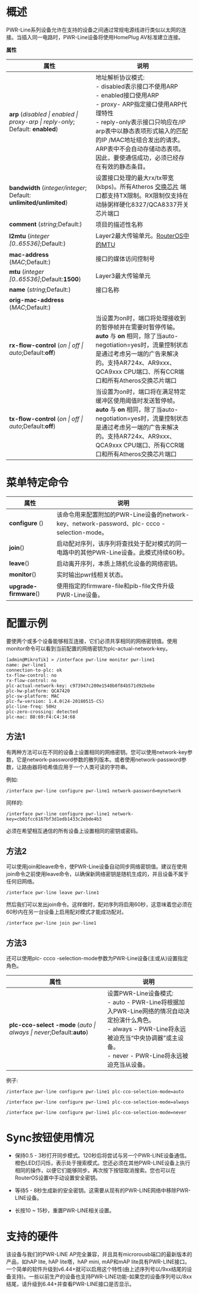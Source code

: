 # 概述

PWR-Line系列设备允许在支持的设备之间通过常规电源线进行类似以太网的连接。当插入同一电路时，PWR-Line设备将使用HomePlug AV标准建立连接。


**属性**

| 属性                                                                             | 说明                                                                                                                                                                                                                                                                                         |
| -------------------------------------------------------------------------------- | -------------------------------------------------------------------------------------------------------------------------------------------------------------------------------------------------------------------------------------------------------------------------------------------- |
| **arp** (_disabled \| enabled \| proxy-arp \| reply-only_; Default: **enabled**) | 地址解析协议模式:<br>- disabled表示接口不使用ARP<br>- enabled接口使用ARP<br>- proxy- ARP指定接口使用ARP代理特性<br>- reply-only表示接口只响应在/IP arp表中以静态表项形式输入的匹配的IP /MAC地址组合发出的请求。ARP表中不会自动存储动态表项。因此，要使通信成功，必须已经存在有效的静态条目。 |
| **bandwidth** (_integer/integer_; Default: **unlimited/unlimited**)              | 设置接口处理的最大rx/tx带宽(kbps)。所有Atheros [交换芯片](https://help.mikrotik.com/docs/display/ROS/Switch+Chip+Features) 端口都支持TX限制。RX限制仅支持在动脉粥样硬化8327/QCA8337开关芯片端口                                                                                              |
| **comment** (_string_;Default:)                                                  | 项目的描述性名称                                                                                                                                                                                                                                                                             |
| **l2mtu** (_integer [0..65536]_;Default:)                                        | Layer2最大传输单元。[RouterOS中的MTU](https://help.mikrotik.com/docs/display/ROS/MTU+in+RouterOS)                                                                                                                                                                                            |
| **mac-address** (_MAC_;Default:)                                                 | 接口的媒体访问控制号                                                                                                                                                                                                                                                                         |
| **mtu** (_integer [0..65536]_;Default:**1500**)                                  | Layer3最大传输单元                                                                                                                                                                                                                                                                           |
| **name** (_string_;Default:)                                                     | 接口名称                                                                                                                                                                                                                                                                                     |
| **orig-mac-address** (_MAC_;Default:)                                            |                                                                                                                                                                                                                                                                                              |
| **rx-flow-control** (_on \| off \| auto_;Default:**off**)                        | 当设置为on时，端口将处理接收到的暂停帧并在需要时暂停传输。**auto** 与 **on** 相同，除了当auto-negotiation=yes时，流量控制状态是通过考虑另一端的广告来解决的。支持AR724x、AR9xxx、QCA9xxx CPU端口、所有CCR端口和所有Atheros交换芯片端口                                                       |
| **tx-flow-control** (_on \| off \| auto_;Default:**off**)                        | 当设置为on时，端口将在满足特定缓冲区使用阈值时发送暂停帧。**auto** 与 **on** 相同，除了当auto-negotiation=yes时，流量控制状态是通过考虑另一端的广告来解决的。支持AR724x、AR9xxx、QCA9xxx CPU端口、所有CCR端口和所有Atheros交换芯片端口                                                       |

# 菜单特定命令

| 属性                   | 说明                                                                                         |
| ---------------------- | -------------------------------------------------------------------------------------------- |
| **configure** ()       | 该命令用来配置附加的PWR-Line设备的network-key、network-password、plc- ccco -selection-mode。 |
| **join**()             | 启动配对序列，该序列将查找处于配对模式的同一电路中的其他PWR-Line设备。此模式持续60秒。       |
| **leave**()            | 启动离开序列，本质上随机化设备的网络密钥。                                                   |
| **monitor**()          | 实时输出pwr线相关状态。                                                                      |
| **upgrade-firmware**() | 使用指定的firmware-file和pib-file文件升级PWR-Line设备。                                      |

# 配置示例

要使两个或多个设备能够相互连接，它们必须共享相同的网络密钥值。使用monitor命令可以看到当前配置的网络密钥为plc-actual-network-key。

```shell
[admin@MikroTik] > /interface pwr-line monitor pwr-line1
name: pwr-line1
connection-to-plc: ok
tx-flow-control: no
rx-flow-control: no
plc-actual-network-key: c973947c200e1540b0f84b571d92bebe
plc-hw-platform: QCA7420
plc-sw-platform: MAC
plc-fw-version: 1.4.0(24-20180515-CS)
plc-line-freq: 50Hz
plc-zero-crossing: detected
plc-mac: B8:69:F4:C4:34:68
```

## 方法1

有两种方法可以在不同的设备上设置相同的网络密钥。您可以使用network-key参数，它是network-password参数的散列版本。或者使用network-password参数，让路由器将哈希值应用于一个人类可读的字符串。

例如:

`/interface pwr-line configure pwr-line1 network-password=mynetwork`

同样的: 

`/interface pwr-line configure pwr-line1 network-key=cb01fcc6167bf3d1edb1433c2ebde4b3`

必须在希望相互通信的所有设备上设置相同的密钥或密码。

## 方法2

可以使用join和leave命令，使PWR-Line设备自动同步网络密钥值。建议在使用join命令之前使用leave命令，以确保新网络密钥是随机生成的，并且设备不属于任何旧网络。

`/interface pwr-line leave pwr-line1`

然后我们可以发出join命令。这样做时，配对序列将启用60秒，这意味着您必须在60秒内在另一台设备上启用配对模式才能成功配对。

`/interface pwr-line join pwr-line1`

## 方法3

还可以使用plc- ccco -selection-mode参数为PWR-Line设备(主或从)设置指定角色。

| 属性                                                                  | 说明                                                                                                                                                                                                |
| --------------------------------------------------------------------- | --------------------------------------------------------------------------------------------------------------------------------------------------------------------------------------------------- |
| **plc-cco-select -mode** (_auto \| always \| never_;Default:**auto**) | 设置PWR-Line设备模式:<br>- auto - PWR-Line将根据加入PWR-Line网络的情况自动决定扮演什么角色。<br>- always - PWR-Line将永远被迫充当“中央协调器”或主设备。<br>- never - PWR-Line将永远被迫充当从设备。 |

例子: 

```shell
/interface pwr-line configure pwr-line1 plc-cco-selection-mode=auto

/interface pwr-line configure pwr-line1 plc-cco-selection-mode=always

/interface pwr-line configure pwr-line1 plc-cco-selection-mode=never
```

# Sync按钮使用情况

- 保持0.5 - 3秒打开同步模式。120秒后将尝试与另一个PWR-LINE设备通信。橙色LED灯闪烁，表示处于搜索模式。您还必须在其他PWR-LINE设备上执行相同的操作，以便它们能够同步。再次按下按钮取消搜索。您也可以在RouterOS设置中手动设置安全密钥。

- 等待5 - 8秒生成新的安全密钥。这需要从现有的PWR-LINE网络中移除PWR-LINE设备。

- 长按10 ~ 15秒，重置PWR-LINE相关设置。

# 支持的硬件

该设备与我们的PWR-LINE AP完全兼容，并且具有microrousb端口的最新版本的产品，如hAP lite, hAP lite塔，hAP mini, mAP和mAP lite具有PWR-LINE接口。一个简单的软件升级到v6.44+就可以启用这个特性(由上述序列号以/9xx结尾的设备支持)。一些以前生产的设备也支持PWR-LINE功能-如果您的设备序列号以/8xx结尾，请升级到6.44+并查看PWR-LINE接口是否显示。